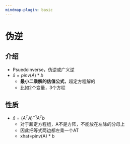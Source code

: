 ```yaml
---
mindmap-plugin: basic
---
```


# 伪逆

## 介绍
- Psuedoinverse，伪逆或广义逆
- $\hat x=pinv(A) * b$
	- **最小二乘解的估值公式**，超定方程解的
	- 比如2个变量，3个方程

## 性质
- $\hat x=(A^TA)^{-1}A^Tb$
	- 对于超定方程组，A不是方阵，不能放在左除的分母上
	- 因此把等式两边都左乘一个AT
	- xhat=pinv(A) * b
		